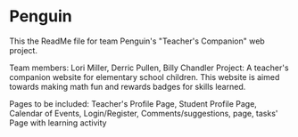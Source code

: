 # Penguin
This the ReadMe file for team Penguin's "Teacher's Companion" web project.  

Team members: Lori Miller, Derric Pullen, Billy Chandler
Project:  A teacher's companion website for elementary school children.  This website is aimed towards making math fun and rewards badges for skills learned.   

Pages to be included: Teacher's Profile Page, Student Profile Page, Calendar of Events, Login/Register, Comments/suggestions, page, tasks' Page with learning activity
